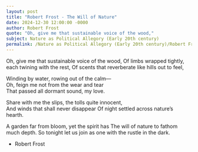 ```yaml
---
layout: post
title: "Robert Frost - The Will of Nature"
date: 2024-12-30 12:00:00 -0000
author: Robert Frost
quote: "Oh, give me that sustainable voice of the wood,"
subject: Nature as Political Allegory (Early 20th century)
permalink: /Nature as Political Allegory (Early 20th century)/Robert Frost/Robert Frost - The Will of Nature
---
```


Oh, give me that sustainable voice of the wood,
Of limbs wrapped tightly, each twining with the rest,
Of scents that reverberate like hills out to feel,  

Winding by water, rowing out of the calm—  
Oh, feign me not from the wear and tear  
That passed all dormant sound, my love. 

Share with me the slips, the tolls quite innocent,  
And winds that shall never disappear
Of night settled across nature’s hearth.  

A garden far from bloom, yet the spirit has
The will of nature to fathom much depth. 
So tonight let us join as one with the rustle in the dark.

- Robert Frost

